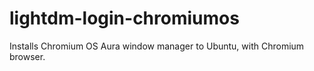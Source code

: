 lightdm-login-chromiumos
===================

Installs Chromium OS Aura window manager to Ubuntu, with Chromium browser.